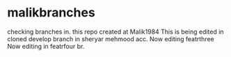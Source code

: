 # malikbranches
checking branches in. this repo created at Malik1984 
This is being edited in cloned develop branch in sheryar mehmood acc.
Now editing featrthree
Now editing in featrfour br.
